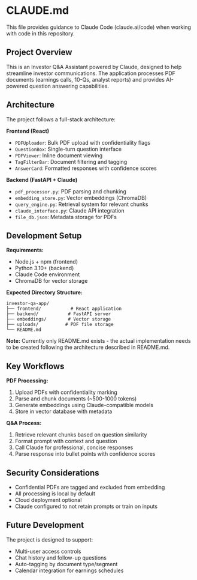 # CLAUDE.md

This file provides guidance to Claude Code (claude.ai/code) when working with code in this repository.

## Project Overview

This is an Investor Q&A Assistant powered by Claude, designed to help streamline investor communications. The application processes PDF documents (earnings calls, 10-Qs, analyst reports) and provides AI-powered question answering capabilities.

## Architecture

The project follows a full-stack architecture:

**Frontend (React)**
- `PDFUploader`: Bulk PDF upload with confidentiality flags
- `QuestionBox`: Single-turn question interface
- `PDFViewer`: Inline document viewing
- `TagFilterBar`: Document filtering and tagging
- `AnswerCard`: Formatted responses with confidence scores

**Backend (FastAPI + Claude)**
- `pdf_processor.py`: PDF parsing and chunking
- `embedding_store.py`: Vector embeddings (ChromaDB)
- `query_engine.py`: Retrieval system for relevant chunks
- `claude_interface.py`: Claude API integration
- `file_db.json`: Metadata storage for PDFs

## Development Setup

**Requirements:**
- Node.js + npm (frontend)
- Python 3.10+ (backend)
- Claude Code environment
- ChromaDB for vector storage

**Expected Directory Structure:**
```
investor-qa-app/
├── frontend/           # React application
├── backend/           # FastAPI server
├── embeddings/        # Vector storage
├── uploads/          # PDF file storage
└── README.md
```

**Note:** Currently only README.md exists - the actual implementation needs to be created following the architecture described in README.md.

## Key Workflows

**PDF Processing:**
1. Upload PDFs with confidentiality marking
2. Parse and chunk documents (~500-1000 tokens)
3. Generate embeddings using Claude-compatible models
4. Store in vector database with metadata

**Q&A Process:**
1. Retrieve relevant chunks based on question similarity
2. Format prompt with context and question
3. Call Claude for professional, concise responses
4. Parse response into bullet points with confidence scores

## Security Considerations

- Confidential PDFs are tagged and excluded from embedding
- All processing is local by default
- Cloud deployment optional
- Claude configured to not retain prompts or train on inputs

## Future Development

The project is designed to support:
- Multi-user access controls
- Chat history and follow-up questions
- Auto-tagging by document type/segment
- Calendar integration for earnings schedules